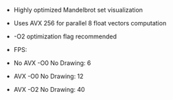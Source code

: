 * Highly optimized Mandelbrot set visualization

* Uses AVX 256 for parallel 8 float vectors computation
* -O2 optimization flag recommended
* FPS:
*   No AVX -O0 No Drawing: 6
*   AVX    -O0 No Drawing: 12
*   AVX    -O2 No Drawing: 40
